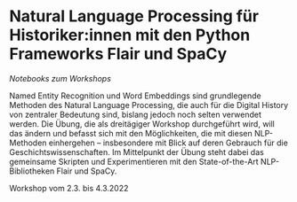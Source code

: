# Natural Language Processing für Historiker:innen mit den Python Frameworks Flair und SpaCy

*Notebooks zum Workshops*

Named Entity Recognition und Word Embeddings sind grundlegende Methoden des Natural Language Processing, die auch für die Digital History von zentraler Bedeutung sind, bislang jedoch noch selten verwendet werden. Die Übung, die als dreitägiger Workshop durchgeführt wird, will das ändern und befasst sich mit den Möglichkeiten, die mit diesen NLP-Methoden einhergehen – insbesondere mit Blick auf deren Gebrauch für die Geschichtswissenschaften. Im Mittelpunkt der Übung steht dabei das gemeinsame Skripten und Experimentieren mit den State-of-the-Art NLP-Bibliotheken Flair und SpaCy. 

Workshop vom 2.3. bis 4.3.2022
